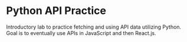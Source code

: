 <h1>Python API Practice</h1>
Introductory lab to practice fetching and using API data utilizing Python. <br>
Goal is to eventually use APIs in JavaScript and then React.js.
